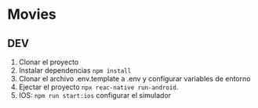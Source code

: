 # Movies

## DEV

1. Clonar el proyecto
2. Instalar dependencias `npm install`
3. Clonar el archivo .env.template a .env y configurar variables de entorno
4. Ejectar el proyecto `npx reac-native run-android`.
5. IOS: `npm run start:ios` configurar el simulador